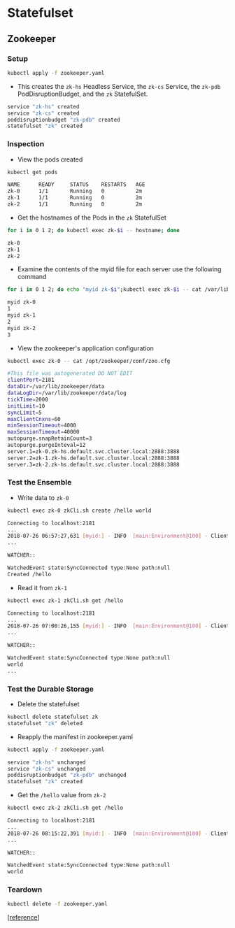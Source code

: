 # Statefulset

## Zookeeper

### Setup

```sh
kubectl apply -f zookeeper.yaml
```

* This creates the `zk-hs` Headless Service, the `zk-cs` Service, the `zk-pdb` PodDisruptionBudget, and the `zk` StatefulSet.

```sh
service "zk-hs" created
service "zk-cs" created
poddisruptionbudget "zk-pdb" created
statefulset "zk" created
```

### Inspection

* View the pods created

```sh
kubectl get pods

NAME      READY     STATUS    RESTARTS   AGE
zk-0      1/1       Running   0          2m
zk-1      1/1       Running   0          2m
zk-2      1/1       Running   0          2m
```

* Get the hostnames of the Pods in the `zk` StatefulSet

```sh
for i in 0 1 2; do kubectl exec zk-$i -- hostname; done

zk-0
zk-1
zk-2
```

* Examine the contents of the myid file for each server use the following command

```sh
for i in 0 1 2; do echo "myid zk-$i";kubectl exec zk-$i -- cat /var/lib/zookeeper/data/myid; done

myid zk-0
1
myid zk-1
2
myid zk-2
3
```

* View the zookeeper's application configuration

```sh
kubectl exec zk-0 -- cat /opt/zookeeper/conf/zoo.cfg
```

```sh
#This file was autogenerated DO NOT EDIT
clientPort=2181
dataDir=/var/lib/zookeeper/data
dataLogDir=/var/lib/zookeeper/data/log
tickTime=2000
initLimit=10
syncLimit=5
maxClientCnxns=60
minSessionTimeout=4000
maxSessionTimeout=40000
autopurge.snapRetainCount=3
autopurge.purgeInteval=12
server.1=zk-0.zk-hs.default.svc.cluster.local:2888:3888
server.2=zk-1.zk-hs.default.svc.cluster.local:2888:3888
server.3=zk-2.zk-hs.default.svc.cluster.local:2888:3888
```

### Test the Ensemble

* Write data to `zk-0`

```sh
kubectl exec zk-0 zkCli.sh create /hello world
```

```sh
Connecting to localhost:2181
...
2018-07-26 06:57:27,631 [myid:] - INFO  [main:Environment@100] - Client environment:host.name=zk-0.zk-hs.default.svc.cluster.local
...

WATCHER::

WatchedEvent state:SyncConnected type:None path:null
Created /hello
```

* Read it from `zk-1`

```sh
kubectl exec zk-1 zkCli.sh get /hello
```

```sh
Connecting to localhost:2181
...
2018-07-26 07:00:26,155 [myid:] - INFO  [main:Environment@100] - Client environment:host.name=zk-1.zk-hs.default.svc.cluster.local
...

WATCHER::

WatchedEvent state:SyncConnected type:None path:null
world
...
```

### Test the Durable Storage

* Delete the statefulset

```sh
kubectl delete statefulset zk
statefulset "zk" deleted
```

* Reapply the manifest in zookeeper.yaml

```sh
kubectl apply -f zookeeper.yaml

service "zk-hs" unchanged
service "zk-cs" unchanged
poddisruptionbudget "zk-pdb" unchanged
statefulset "zk" created
```

* Get the `/hello` value from `zk-2`

```sh
kubectl exec zk-2 zkCli.sh get /hello
```

```sh
Connecting to localhost:2181
...
2018-07-26 08:15:22,391 [myid:] - INFO  [main:Environment@100] - Client environment:host.name=zk-2.zk-hs.default.svc.cluster.local
...

WATCHER::

WatchedEvent state:SyncConnected type:None path:null
world
```

### Teardown

```sh
kubectl delete -f zookeeper.yaml
```

[[reference](https://kubernetes.io/docs/tutorials/stateful-application/zookeeper/)]